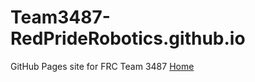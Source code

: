 # Team3487-RedPrideRobotics.github.io
GitHub Pages site for FRC Team 3487
<a href="index.html">Home</a>
